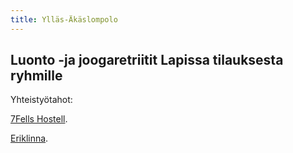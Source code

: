 ```yaml
---
title: Ylläs-Äkäslompolo
---
```


Luonto -ja joogaretriitit Lapissa tilauksesta ryhmille 
-------------------------------------------

Yhteistyötahot:

[7Fells Hostell](http://www.sevenfellshostel.fi/). 

[Eriklinna](http://www.eriklinna.fi/uudet/).
